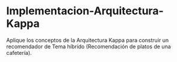 # Implementacion-Arquitectura-Kappa
Aplique los conceptos de la Arquitectura Kappa para construir un recomendador de Tema híbrido (Recomendación de platos de una cafetería).
